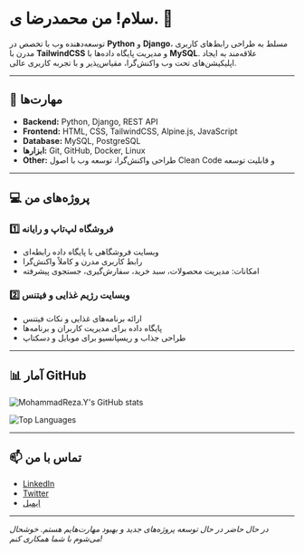 # سلام! من محمدرضا ی. 👋

توسعه‌دهنده وب با تخصص در **Python** و **Django**، مسلط به طراحی رابط‌های کاربری مدرن با **TailwindCSS** و مدیریت پایگاه داده‌ها با **MySQL**. علاقه‌مند به ایجاد اپلیکیشن‌های تحت وب واکنش‌گرا، مقیاس‌پذیر و با تجربه کاربری عالی.

---

## 🔹 مهارت‌ها

- **Backend:** Python, Django, REST API  
- **Frontend:** HTML, CSS, TailwindCSS, Alpine.js, JavaScript  
- **Database:** MySQL, PostgreSQL  
- **ابزارها:** Git, GitHub, Docker, Linux  
- **Other:** طراحی واکنش‌گرا، توسعه وب با اصول Clean Code و قابلیت توسعه  

---

## 💻 پروژه‌های من

### 1️⃣ فروشگاه لپ‌تاپ و رایانه
- وبسایت فروشگاهی با پایگاه داده رابطه‌ای  
- رابط کاربری مدرن و کاملاً واکنش‌گرا  
- امکانات: مدیریت محصولات، سبد خرید، سفارش‌گیری، جستجوی پیشرفته  

### 2️⃣ وبسایت رژیم غذایی و فیتنس
- ارائه برنامه‌های غذایی و نکات فیتنس  
- پایگاه داده برای مدیریت کاربران و برنامه‌ها  
- طراحی جذاب و ریسپانسیو برای موبایل و دسکتاپ  

---

## 📊 آمار GitHub
![MohammadReza.Y's GitHub stats](https://github-readme-stats.vercel.app/api?username=MohammadReza.Y&show_icons=true&theme=radical)

![Top Languages](https://github-readme-stats.vercel.app/api/top-langs/?username=MohammadReza.Y&layout=compact&theme=radical)

---

## 📫 تماس با من

- [LinkedIn](#)  
- [Twitter](#)  
- [ایمیل](mailto:youremail@example.com)

---

*در حال حاضر در حال توسعه پروژه‌های جدید و بهبود مهارت‌هایم هستم. خوشحال می‌شوم با شما همکاری کنم!*  
